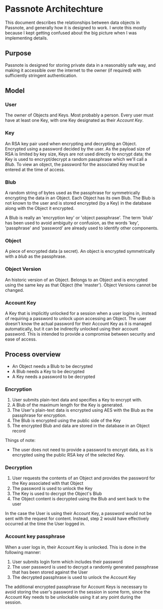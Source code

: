 # Passnote Architechture

This document describes the relationships between data objects in Passnote, and generally how it is designed to work. I wrote this mostly because I kept getting confused about the big picture when I was implementing details.


## Purpose

Passnote is designed for storing private data in a reasonably safe way, and making it accessible over the internet to the owner (if required) with sufficiently stringent authentication.


## Model

### User

The owner of Objects and Keys. Most probably a person. Every user must have at least one Key, with one Key designated as their *Account Key*.

### Key

An RSA key pair used when encrypting and decrypting an Object. Encrypted using a password decided by the user. As the payload size of RSA is limited by key size, Keys are not used directly to encrypt data; the Key is used to encrypt/decrypt a random passphrase which we'll call a *Blub*. To view an object, the password for the associated Key must be entered at the time of access.

### Blub

A random string of bytes used as the passphrase for symmetrically encrypting the data in an Object. Each Object has its own Blub. The Blub is not known to the user and is stored encrypted (by a Key) in the database along with the Object it encrypted.

A Blub is really an 'encryption key' or 'object passphrase'. The term 'blub' has been used to avoid ambiguity or confusion, as the words 'key', 'passphrase' and 'password' are already used to identify other components.

### Object

A piece of encrypted data (a secret). An object is encrypted symmetrically with a *blub* as the passphrase.

### Object Version

An historic version of an Object. Belongs to an Object and is encrypted using the same key as that Object (the 'master'). Object Versions cannot be changed.

### Account Key

A Key that is implicitly unlocked for a session when a user logins in, instead of requiring a password to unlock upon accessing an Object. The user doesn't know the actual password for their Account Key as it is managed automatically, but it can be indirectly unlocked using their account password. This is intended to provide a compromise between security and ease of access.


## Process overview

* An Object needs a Blub to be decrypted
* A Blub needs a Key to be decrypted
* A Key needs a password to be decrypted

### Encryption

1. User submits plain-text data and specifies a Key to encrypt with.
2. A Blub of the maximum length for the Key is generated.
3. The User's plain-text data is encrypted using AES with the Blub as the passphrase for encryption.
4. The Blub is encrypted using the public side of the Key
5. The encrypted Blub and data are stored in the database in an Object record

Things of note:

* The user does not need to provide a password to encrypt data, as it is encrypted using the public RSA key of the selected Key.

### Decryption

1. User requests the contents of an Object and provides the password for the Key associated with that Object
2. The password is used to unlock the Key
3. The Key is used to decrypt the Object's Blub
4. The Object content is decrypted using the Blub and sent back to the user

In the case the User is using their Account Key, a password would not be sent with the request for content. Instead, step 2 would have effectively occurred at the time the User logged in.

### Account key passphrase

When a user logs in, their Account Key is unlocked. This is done in the following manner:

1. User submits login form which includes their password
2. The user password is used to decrypt a randomly generated passphrase that has been stored against the User
3. The decrypted passphrase is used to unlock the Account Key

The additional encrypted passphrase for Account Keys is necessary to avoid storing the user's password in the session in some form, since the Account Key needs to be unlockable using it at any point during the session.